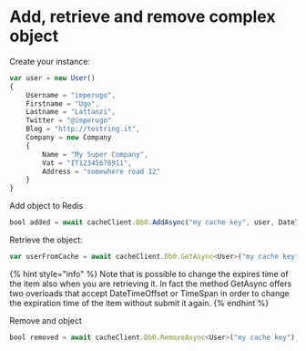 # Add, retrieve and remove complex object

Create your instance:

```javascript
var user = new User()
{
	Username = "imperugo",
	Firstname = "Ugo",
	Lastname = "Lattanzi",
	Twitter = "@imperugo"
	Blog = "http://tostring.it",
	Company = new Company 
	{
		Name = "My Super Company",
		Vat = "IT12345678911",
		Address = "somewhere road 12"
	}
}
```

Add object to Redis

```javascript
bool added = await cacheClient.Db0.AddAsync("my cache key", user, DateTimeOffset.Now.AddMinutes(10));
```

Retrieve the object:

```javascript
var userFromCache = await cacheClient.Db0.GetAsync<User>("my cache key");
```

{% hint style="info" %}
Note that is possible to change the expires time of the item also when you are retrieving it. In fact the method GetAsync offers two overloads that accept DateTimeOffset or TimeSpan in order to change the expiration time of the item without submit it again.
{% endhint %}

Remove and object

```javascript
bool removed = await cacheClient.Db0.RemoveAsync<User>("my cache key");
```

